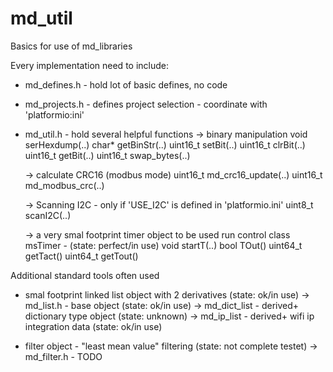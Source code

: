 # md_util
 Basics for use of md_libraries 
 
 Every implementation need to include:
 
 * md_defines.h     - hold lot of basic defines, no code
 * md_projects.h    - defines project selection - coordinate with 'platformio:ini' 
 * md_util.h        - hold several helpful functions
    -> binary manipulation
      void       serHexdump(..)
      char*      getBinStr(..)
      uint16_t   setBit(..)
      uint16_t   clrBit(..)
      uint16_t   getBit(..)
      uint16_t   swap_bytes(..)

   -> calculate CRC16 (modbus mode)
      uint16_t   md_crc16_update(..)
      uint16_t   md_modbus_crc(..)

   -> Scanning I2C  - only if 'USE_I2C' is defined in 'platformio.ini'
      uint8_t  scanI2C(..)

   -> a very smal footprint timer object to be used run control
      class msTimer   - (state: perfect/in use) 
        void     startT(..)
        bool     TOut()
        uint64_t getTact()
        uint64_t getTout()
 
 Additional standard tools often used

 * smal footprint linked list object with 2 derivatives (state: ok/in use)
   -> md_list.h     - base object (state: ok/in use) 
   -> md_dict_list  - derived+ dictionary type object (state: unknown)
   -> md_ip_list    - derived+ wifi ip integration data (state: ok/in use)
 
 * filter object    - "least mean value" filtering (state: not complete testet)
   -> md_filter.h   - TODO
 

 
   

